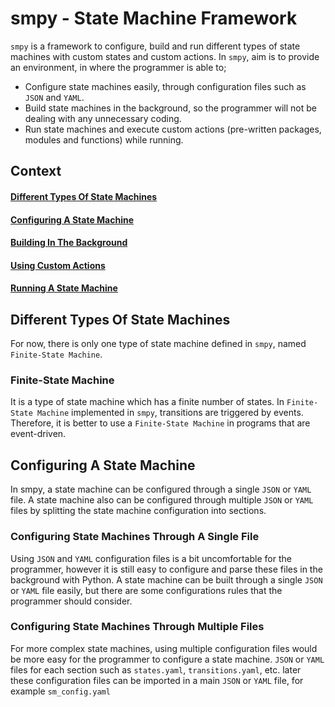 # smpy - State Machine Framework

`smpy` is a framework to configure, build and run different types of state machines with custom states and custom actions. In `smpy`, aim is to provide an environment, in where the programmer is able to;

- Configure state machines easily, through configuration files such as `JSON` and `YAML`.
- Build state machines in the background, so the programmer will not be dealing with any unnecessary coding.
- Run state machines and execute custom actions (pre-written packages, modules and functions) while running.

## Context

  #### [Different Types Of State Machines](#different-types-of-state-machines-1)
  #### [Configuring A State Machine](#configuration-a-state-machine-1)
  #### [Building In The Background](#building-in-the-background-1)
  #### [Using Custom Actions](#using-custom-actions-1)
  #### [Running A State Machine](#running-a-state-machine-1)

## Different Types Of State Machines

For now, there is only one type of state machine defined in `smpy`, named `Finite-State Machine`.


### Finite-State Machine

It is a type of state machine which has a finite number of states. In `Finite-State Machine` implemented in `smpy`, transitions are triggered by events. Therefore, it is better to use a `Finite-State Machine` in programs that are event-driven.


## Configuring A State Machine

In smpy, a state machine can be configured through a single `JSON` or `YAML` file. A state machine also can be configured through multiple `JSON` or `YAML` files by splitting the state machine configuration into sections.

### Configuring State Machines Through A Single File

Using `JSON` and `YAML` configuration files is a bit uncomfortable for the programmer, however it is still easy to configure and parse these files in the background with Python. A state machine can be built through a single `JSON` or `YAML` file easily, but there are some configurations rules that the programmer should consider.

### Configuring State Machines Through Multiple Files

For more complex state machines, using multiple configuration files would be more easy for the programmer to configure a state machine. `JSON` or `YAML` files for each section such as `states.yaml`, `transitions.yaml`, etc. later these configuration files can be imported in a main `JSON` or `YAML` file, for example `sm_config.yaml`

